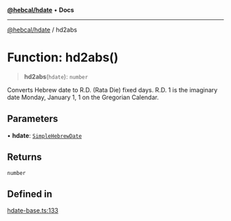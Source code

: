[**@hebcal/hdate**](../README.md) • **Docs**

***

[@hebcal/hdate](../globals.md) / hd2abs

# Function: hd2abs()

> **hd2abs**(`hdate`): `number`

Converts Hebrew date to R.D. (Rata Die) fixed days.
R.D. 1 is the imaginary date Monday, January 1, 1 on the Gregorian
Calendar.

## Parameters

• **hdate**: [`SimpleHebrewDate`](../type-aliases/SimpleHebrewDate.md)

## Returns

`number`

## Defined in

[hdate-base.ts:133](https://github.com/hebcal/hdate-js/blob/0598d33c365bb80f37dc49c0f800617668c63a8d/src/hdate-base.ts#L133)
